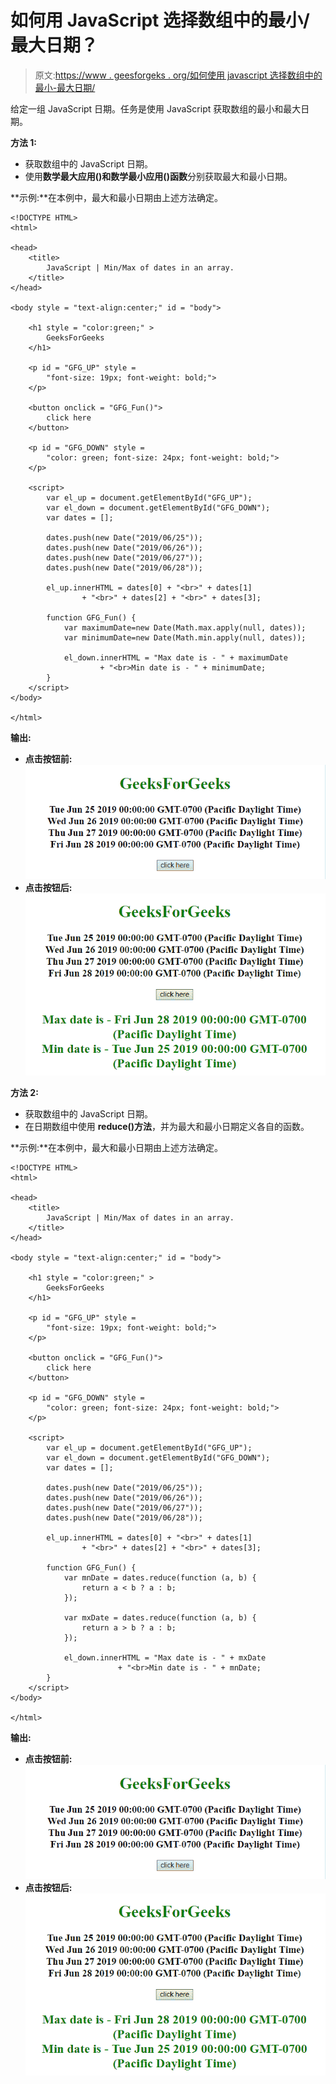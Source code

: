 # 如何用 JavaScript 选择数组中的最小/最大日期？

> 原文:[https://www . geesforgeks . org/如何使用 javascript 选择数组中的最小-最大日期/](https://www.geeksforgeeks.org/how-to-select-min-max-dates-in-an-array-using-javascript/)

给定一组 JavaScript 日期。任务是使用 JavaScript 获取数组的最小和最大日期。

**方法 1:**

*   获取数组中的 JavaScript 日期。
*   使用**数学最大应用()和数学最小应用()函数**分别获取最大和最小日期。

**示例:**在本例中，最大和最小日期由上述方法确定。

```
<!DOCTYPE HTML> 
<html> 

<head> 
    <title> 
        JavaScript | Min/Max of dates in an array.
    </title>
</head> 

<body style = "text-align:center;" id = "body"> 

    <h1 style = "color:green;" > 
        GeeksForGeeks
    </h1>

    <p id = "GFG_UP" style =
        "font-size: 19px; font-weight: bold;">
    </p>

    <button onclick = "GFG_Fun()">
        click here
    </button>

    <p id = "GFG_DOWN" style =
        "color: green; font-size: 24px; font-weight: bold;">
    </p>

    <script>
        var el_up = document.getElementById("GFG_UP");
        var el_down = document.getElementById("GFG_DOWN");
        var dates = [];

        dates.push(new Date("2019/06/25"));
        dates.push(new Date("2019/06/26"));
        dates.push(new Date("2019/06/27"));
        dates.push(new Date("2019/06/28"));

        el_up.innerHTML = dates[0] + "<br>" + dates[1]
                + "<br>" + dates[2] + "<br>" + dates[3];

        function GFG_Fun() {
            var maximumDate=new Date(Math.max.apply(null, dates));
            var minimumDate=new Date(Math.min.apply(null, dates));

            el_down.innerHTML = "Max date is - " + maximumDate
                    + "<br>Min date is - " + minimumDate;
        }
    </script> 
</body> 

</html>
```

**输出:**

*   **点击按钮前:**
    ![](img/19dbde1ab3625d7c9ec796c03237ada8.png)
*   **点击按钮后:**
    ![](img/cd87baec330c2263b857b10858156c2d.png)

**方法 2:**

*   获取数组中的 JavaScript 日期。
*   在日期数组中使用 **reduce()方法**，并为最大和最小日期定义各自的函数。

**示例:**在本例中，最大和最小日期由上述方法确定。

```
<!DOCTYPE HTML> 
<html> 

<head> 
    <title> 
        JavaScript | Min/Max of dates in an array.
    </title>
</head> 

<body style = "text-align:center;" id = "body"> 

    <h1 style = "color:green;" > 
        GeeksForGeeks
    </h1>

    <p id = "GFG_UP" style =
        "font-size: 19px; font-weight: bold;">
    </p>

    <button onclick = "GFG_Fun()">
        click here
    </button>

    <p id = "GFG_DOWN" style =
        "color: green; font-size: 24px; font-weight: bold;">
    </p>

    <script>
        var el_up = document.getElementById("GFG_UP");
        var el_down = document.getElementById("GFG_DOWN");
        var dates = [];

        dates.push(new Date("2019/06/25"));
        dates.push(new Date("2019/06/26"));
        dates.push(new Date("2019/06/27"));
        dates.push(new Date("2019/06/28"));

        el_up.innerHTML = dates[0] + "<br>" + dates[1]
                + "<br>" + dates[2] + "<br>" + dates[3];

        function GFG_Fun() {
            var mnDate = dates.reduce(function (a, b) {
                return a < b ? a : b; 
            }); 

            var mxDate = dates.reduce(function (a, b) {
                return a > b ? a : b;
            });

            el_down.innerHTML = "Max date is - " + mxDate 
                        + "<br>Min date is - " + mnDate;
        }
    </script> 
</body> 

</html>
```

**输出:**

*   **点击按钮前:**
    ![](img/19dbde1ab3625d7c9ec796c03237ada8.png)
*   **点击按钮后:**
    ![](img/cd87baec330c2263b857b10858156c2d.png)
